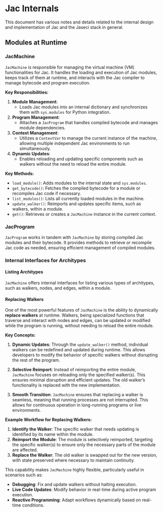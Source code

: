 # Jac Internals

This document has various notes and details related to the internal design and implementation of Jac and the Jaseci stack in general.

## Modules at Runtime

### JacMachine
`JacMachine` is responsible for managing the virtual machine (VM) functionalities for Jac. It handles the loading and execution of Jac modules, keeps track of them at runtime, and interacts with the Jac compiler to manage bytecode and program execution.

**Key Responsibilities:**
1. **Module Management**:
   - Loads Jac modules into an internal dictionary and synchronizes them with `sys.modules` for Python integration.
2. **Program Management**:
   - Attaches a `JacProgram` that handles compiled bytecode and manages module dependencies.
3. **Context Management**:
   - Utilizes a `ContextVar` to manage the current instance of the machine, allowing multiple independent Jac environments to run simultaneously.
4. **Dynamic Updates**:
   - Enables reloading and updating specific components such as walkers without the need to reload the entire module.

**Key Methods:**
- `load_module()`: Adds modules to the internal state and `sys.modules`.
- `get_bytecode()`: Fetches the compiled bytecode for a module or recompiles Jac code if necessary.
- `list_modules()`: Lists all currently loaded modules in the machine.
- `update_walker()`: Reimports and updates specific items, such as walkers, within a module.
- `get()`: Retrieves or creates a `JacMachine` instance in the current context.

### JacProgram

`JacProgram` works in tandem with `JacMachine` by storing compiled Jac modules and their bytecode. It provides methods to retrieve or recompile Jac code as needed, ensuring efficient management of compiled modules.

### Internal Interfaces for Architypes

#### Listing Architypes
  `JacMachine` offers internal interfaces for listing various types of architypes, such as walkers, nodes, and edges, within a module.
#### Replacing Walkers
One of the most powerful features of `JacMachine` is the ability to dynamically **replace walkers** at runtime. Walkers, being specialized functions that traverse and interact with nodes and edges, can be updated or modified while the program is running, without needing to reload the entire module.

**Key Concepts:**
1. **Dynamic Updates**: Through the `update_walker()` method, individual walkers can be redefined and updated during runtime. This allows developers to modify the behavior of specific walkers without disrupting the rest of the program.

2. **Selective Reimport**: Instead of reimporting the entire module, `JacMachine` focuses on reloading only the specified walker(s). This ensures minimal disruption and efficient updates. The old walker’s functionality is replaced with the new implementation.

3. **Smooth Transition**: `JacMachine` ensures that replacing a walker is seamless, meaning that running processes are not interrupted. This allows for continuous operation in long-running programs or live environments.

**Example Workflow for Replacing Walkers:**
1. **Identify the Walker**: The specific walker that needs updating is identified by its name within the module.
2. **Reimport the Module**: The module is selectively reimported, targeting the specific walker(s) to ensure only the necessary parts of the module are affected.
3. **Replace the Walker**: The old walker is swapped out for the new version, with state preserved where necessary to maintain continuity.

This capability makes `JacMachine` highly flexible, particularly useful in scenarios such as:
- **Debugging**: Fix and update walkers without halting execution.
- **Live Code Updates**: Modify behavior in real-time during active program execution.
- **Reactive Programming**: Adapt workflows dynamically based on real-time conditions.